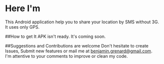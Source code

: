 # Here I'm
This Android application help you to share your location by SMS without 3G. It uses only GPS.

##How to get It
APK isn't ready. It's coming soon.

##Suggestions and Contributions are welcome
Don't hesitate to create Issues, Submit new features or mail me at benjamin.grenard@gmail.com.
I'm attentive to your comments to improve or clean my code.

